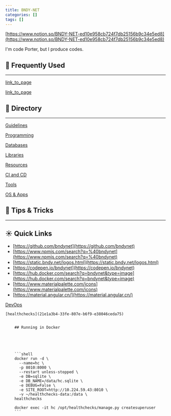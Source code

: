 ```yaml
---
title: BNDY-NET
categories: []
tags: []
---
```


[https://www.notion.so/BNDY-NET-ed10e958cb724f7db25156b9c34e5ed8](https://www.notion.so/BNDY-NET-ed10e958cb724f7db25156b9c34e5ed8)


I'm code Porter, but I produce codes.


## 💯 Frequently Used

---

[link_to_page](4e3acbe8-eca4-4ae4-a2ad-4600b4003f9a)

[link_to_page](083df528-3146-4e92-b81b-aba662265434)



## 🎯 Directory

---

[Guidelines](e4c23177-e2ac-456f-9e32-9c14651c4786)

[Programming](8784f81d-a702-497d-8bd9-e62ec8ed5153)

[Databases](37827ba9-5fb7-4309-b9a5-7b26f05fdc86)

[Libraries](018ffce3-399c-44d8-bd6a-7b8f0114be02)

[Resources](9cb570bc-9c1c-43f9-8803-c94501947fad)

[CI and CD](81b39d7b-3481-431f-ac04-1fe0301f13d7)

[Tools ](e0233f67-91e6-4f5c-8eeb-cf11ef1f6ad7)

[OS & Apps](cc504886-4081-4682-b45b-b1240afcd169)

 

## 🌟 Tips & Tricks

---




## ☀️ Quick Links

- [https://github.com/bndynet](https://github.com/bndynet)
- [https://www.npmjs.com/search?q=%40bndynet](https://www.npmjs.com/search?q=%40bndynet)
- [https://static.bndy.net/logos.html](https://static.bndy.net/logos.html)
- [https://codepen.io/bndynet](https://codepen.io/bndynet)
- [https://hub.docker.com/search?q=bndynet&type=image](https://hub.docker.com/search?q=bndynet&type=image)
- [https://www.materialpalette.com/icons](https://www.materialpalette.com/icons)
- [https://material.angular.cn/](https://material.angular.cn/)

[DevOps](21e1a3b4-33fe-8014-bed9-f90f28b38df1)


	[healthchecks](21e1a3b4-33fe-807e-b6f9-e38046ceda75)


		## Running in Docker


		 


		```shell
		docker run -d \
		  --name=hc \
		  -p 8010:8000 \
		  --restart unless-stopped \
		  -e DB=sqlite \
		  -e DB_NAME=/data/hc.sqlite \
		  -e DEBUG=False \
		  -e SITE_ROOT=http://10.224.59.43:8010 \
		  -v ~/healthchecks-data:/data \
		healthchecks
		
		docker exec -it hc /opt/healthchecks/manage.py createsuperuser
		```

